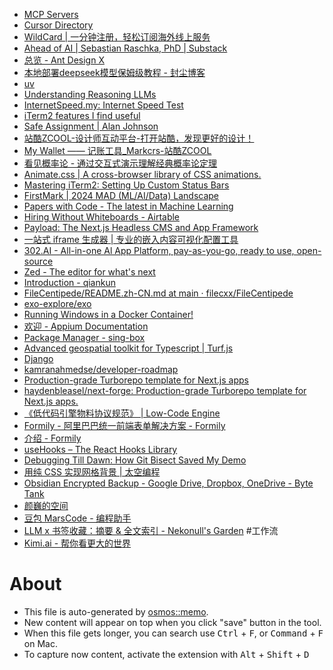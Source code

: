 - [MCP Servers](https://mcp.so/servers)
- [Cursor Directory](https://cursor.directory/rules/popular)
- [WildCard | 一分钟注册，轻松订阅海外线上服务](https://yeka.ai/?code=AIFM)
- [Ahead of AI | Sebastian Raschka, PhD | Substack](https://magazine.sebastianraschka.com/)
- [总览 - Ant Design X](https://x.ant.design/components/overview-cn)
- [本地部署deepseek模型保姆级教程 - 封尘博客](https://blog.lovefc.cn/archives/start.html)
- [uv](https://docs.astral.sh/uv/)
- [Understanding Reasoning LLMs](https://sebastianraschka.com/blog/2025/understanding-reasoning-llms.html)
- [InternetSpeed.my: Internet Speed Test](https://www.internetspeed.my/)
- [iTerm2 features I find useful](https://danielde.dev/blog/iterm2-features-i-find-useful)
- [Safe Assignment | Alan Johnson](https://nalanj.dev/posts/safe-assignment/)
- [站酷ZCOOL-设计师互动平台-打开站酷，发现更好的设计！](https://www.zcool.com.cn/)
- [My Wallet —— 记账工具_Markcrs-站酷ZCOOL](https://www.zcool.com.cn/work/ZMjExOTI4OTY=.html)
- [看见概率论 - 通过交互式演示理解经典概率论定理](https://probability.visualized.fun/)
- [Animate.css | A cross-browser library of CSS animations.](https://animate.style/)
- [Mastering iTerm2: Setting Up Custom Status Bars](https://wompa.land/articles/iterm-status-bar)
- [FirstMark | 2024 MAD (ML/AI/Data) Landscape](https://mad.firstmark.com/)
- [Papers with Code - The latest in Machine Learning](https://paperswithcode.com/)
- [Hiring Without Whiteboards - Airtable](https://airtable.com/app3GPfBakzyWI8WO/shr3eGPDm3wGjT2gA/tbluCbToxQ2knSLhh/viwmFR062GOjG4cjs)
- [Payload: The Next.js Headless CMS and App Framework](https://payloadcms.com/)
- [一站式 iframe 生成器 | 专业的嵌入内容可视化配置工具](https://iframegenerator.top/)
- [302.AI - All-in-one Al App Platform, pay-as-you-go, ready to use, open-source](https://302.ai/en/)
- [Zed - The editor for what's next](https://zed.dev/)
- [Introduction - qiankun](https://qiankun.umijs.org/guide)
- [FileCentipede/README.zh-CN.md at main · filecxx/FileCentipede](https://github.com/filecxx/FileCentipede/blob/main/README.zh-CN.md)
- [exo-explore/exo](https://github.com/exo-explore/exo)
- [Running Windows in a Docker Container!](https://www.youtube.com/watch?v=xhGYobuG508)
- [欢迎 - Appium Documentation](https://appium.io/docs/zh/2.12/)
- [Package Manager - sing-box](https://sing-box.sagernet.org/installation/package-manager/)
- [Advanced geospatial toolkit for Typescript | Turf.js](https://turfjs.org/)
- [Django](https://www.djangoproject.com/)
- [kamranahmedse/developer-roadmap](https://github.com/kamranahmedse/developer-roadmap)
- [Production-grade Turborepo template for Next.js apps](https://www.next-forge.com/)
- [haydenbleasel/next-forge: Production-grade Turborepo template for Next.js apps.](https://github.com/haydenbleasel/next-forge)
- [《低代码引擎物料协议规范》 | Low-Code Engine](https://lowcode-engine.cn/site/docs/specs/material-spec)
- [Formily - 阿里巴巴统一前端表单解决方案 - Formily](https://formilyjs.org/zh-CN)
- [介绍 - Formily](https://formilyjs.org/zh-CN/guide)
- [useHooks – The React Hooks Library](https://usehooks.com/)
- [Debugging Till Dawn: How Git Bisect Saved My Demo](https://www.mikebuss.com/posts/debugging-till-dawn)
- [用纯 CSS 实现网格背景 | 太空编程](https://spacexcode.com/blog/pure-css-grid-line/)
- [Obsidian Encrypted Backup - Google Drive, Dropbox, OneDrive - Byte Tank](https://lopespm.com/notes/2024/09/11/obsidian-backup.html)
- [颜巍的空间](https://km.sankuai.com/space/~yanwei10)
- [豆包 MarsCode - 编程助手](https://www.marscode.cn/home?utm_source=kol&utm_medium=article&utm_campaign=ryf10)
- [LLM x 书签收藏：摘要 & 全文索引 - Nekonull's Garden](https://nekonull.me/posts/llm_x_bookmark/) #工作流
- [Kimi.ai - 帮你看更大的世界](https://kimi.moonshot.cn/chat/cs8ctpibhd5hoinqscn0)

# About

- This file is auto-generated by [osmos::memo](https://github.com/osmoscraft/osmosmemo).
- New content will appear on top when you click "save" button in the tool.
- When this file gets longer, you can search use <kbd>Ctrl</kbd> + <kbd>F</kbd>, or <kbd>Command</kbd> + <kbd>F</kbd> on Mac.
- To capture now content, activate the extension with <kbd>Alt</kbd> + <kbd>Shift</kbd> + <kbd>D</kbd>
